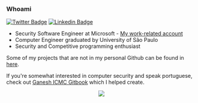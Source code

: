 ### Whoami
[![Twitter Badge](https://img.shields.io/badge/-Es7evam-blue?style=flat-square&logo=twitter&logoColor=white)](https://www.twitter.com/Es7evam/)
[![Linkedin Badge](https://img.shields.io/badge/-EstevamArantes-blue?style=flat-square&logo=linkedin&logoColor=white)](https://www.linkedin.com/in/EstevamArantes/)
- Security Software Engineer at Microsoft - [My work-related account](https://github.com/EstevamArantes)
- Computer Engineer graduated by University of São Paulo
- Security and Competitive programming enthusiast


Some of my projects that are not in my personal Github can be found in [here](https://github.com/GANESH-ICMC).

If you're somewhat interested in computer security and speak portuguese, check out [Ganesh ICMC Gitbook](https://gitbook.ganeshicmc.com) which I helped create.

<p align="center">
  <img align="center" src="https://komarev.com/ghpvc/?username=Es7evam"/>
<p>
